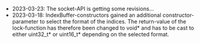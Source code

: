 * 2023-03-23: The socket-API is getting some revisions...
* 2023-03-18: IndexBuffer-constructors gained an additional constructor-parameter to select the format of the indices. The return-value of the lock-function has therefore been changed to void* and has to be cast to either uint32_t* or uint16_t* depending on the selected format.
